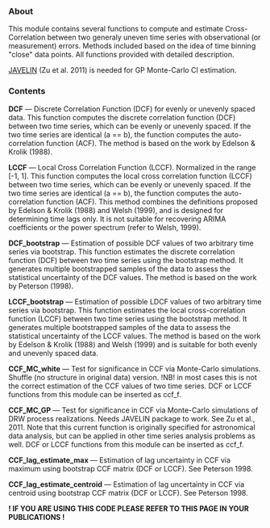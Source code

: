 ### About

This module contains several functions to compute and estimate Cross-Correlation between two generaly uneven time series with observational (or measurement) errors.
Methods included based on the idea of time binning "close" data points. All functions provided with detailed description.

[JAVELIN](https://github.com/nye17/javelin) (Zu et al. 2011) is needed for GP Monte-Carlo CI estimation.
  

### Contents

**DCF** — Discrete Correlation Function (DCF) for evenly or unevenly spaced data. This function computes the discrete correlation function (DCF) between two time series, which can be evenly or unevenly spaced. If the two time series are identical (a == b), the function computes the auto-correlation function (ACF). The method is based on the work by Edelson & Krolik (1988).

**LCCF** — Local Cross Correlation Function (LCCF). Normalized in the range [-1, 1]. This function computes the local cross correlation function (LCCF) between two time series, which can be evenly or unevenly spaced. If the two time series are identical (a == b), the function computes the auto-correlation function (ACF). This method combines the definitions proposed by Edelson & Krolik (1988) and Welsh (1999), and is designed for determining time lags only. It is not suitable for recovering ARIMA coefficients or the power spectrum (refer to Welsh, 1999).

**DCF_bootstrap** — Estimation of possible DCF values of two arbitrary time series via bootstrap. This function estimates the discrete correlation function (DCF) between two time series using the bootstrap method. It generates multiple bootstrapped samples of the data to assess the statistical uncertainty of the DCF values. The method is based on the work by Peterson (1998).

**LCCF_bootstrap** — Estimation of possible LDCF values of two arbitrary time series via bootstrap. This function estimates the local cross-correlation function (LCCF) between two time series using the bootstrap method. It generates multiple bootstrapped samples of the data to assess the statistical uncertainty of the LCCF values. The method is based on the work by Edelson & Krolik (1988) and Welsh (1999) and is suitable for both evenly and unevenly spaced data.

**CCF_MC_white** — Test for significance in CCF via Monte-Carlo simulations. Shuffle (no structure in original data) version.
!NB! in most cases this is not the correct estimation of the CCF values of two time series. DCF or LCCF functions from this module can be inserted as ccf_f.

**CCF_MC_GP** — Test for significance in CCF via Monte-Carlo simulations of DRW process realizations. Needs JAVELIN package to work. See Zu et al., 2011. Note that this current function is originally specified for astronomical data analysis, but can be applied in other time series analysis problems as well. DCF or LCCF functions from this module can be inserted as ccf_f.

**СCF_lag_estimate_max** — Estimation of lag uncertainty in CCF via maximum using bootstrap CCF matrix (DCF or LCCF). See Peterson 1998.

**CCF_lag_estimate_centroid** — Estimation of lag uncertainty in CCF via centroid using bootstrap CCF matrix (DCF or LCCF). See Peterson 1998.


**! IF YOU ARE USING THIS CODE PLEASE REFER TO THIS PAGE IN YOUR PUBLICATIONS !**
